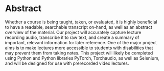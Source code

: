 # Abstract   

Whether a course is being taught, taken, or evaluated, it is highly beneficial to have a readable, searchable transcript on-hand, as well as an abstract overview of the material. Our project will accurately capture lecture recording audio, transcribe it to raw text, and create a summary of important, relevant information for later reference. One of the major project aims is to make lectures more accessible to students with disabilities that may prevent them from taking notes. This project will likely be completed using Python and Python libraries PyTorch, Torchaudio, as well as Selenium, and will be designed for use with prerecorded video lectures.
